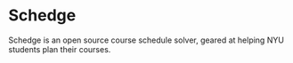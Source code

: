 # Schedge
Schedge is an open source course schedule solver, geared at helping NYU students
plan their courses.
